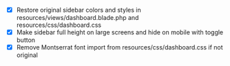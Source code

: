 -   [x] Restore original sidebar colors and styles in resources/views/dashboard.blade.php and resources/css/dashboard.css
-   [x] Make sidebar full height on large screens and hide on mobile with toggle button
-   [x] Remove Montserrat font import from resources/css/dashboard.css if not original
